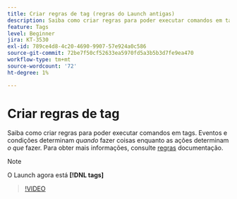 ```yaml
---
title: Criar regras de tag (regras do Launch antigas)
description: Saiba como criar regras para poder executar comandos em tags. Os eventos e as condições determinam *quando* fazer algo, enquanto as ações determinam *o que* fazer.
feature: Tags
level: Beginner
jira: KT-3530
exl-id: 789ce4d8-4c20-4690-9907-57e924a0c586
source-git-commit: 72be7f50cf52633ea5970fd5a3b5b3d7fe9ea470
workflow-type: tm+mt
source-wordcount: '72'
ht-degree: 1%

---
```


# Criar regras de tag

Saiba como criar regras para poder executar comandos em tags. Eventos e condições determinam *quando* fazer coisas enquanto as ações determinam *o que* fazer. Para obter mais informações, consulte [regras](https://experienceleague.adobe.com/docs/experience-platform/tags/ui/rules.html?lang=pt-BR) documentação.

>[!NOTE]
>
> O Launch agora está **[!DNL tags]**

>[!VIDEO](https://video.tv.adobe.com/v/28730/?learn=on)
